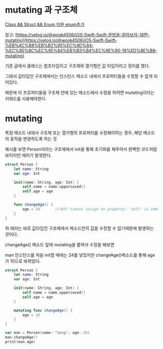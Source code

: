 # mutating 과 구조체

[Class && Struct && Enum 미완 enum추가](https://www.notion.so/Class-Struct-Enum-enum-326becc49f724b51bb0a13a9a9de1a25)

참고: [https://velog.io/@wook4506/iOS-Swift-Swift-문법을-알아보자-18편-mutating](https://velog.io/@wook4506/iOS-Swift-Swift-%EB%AC%B8%EB%B2%95%EC%9D%84-%EC%95%8C%EC%95%84%EB%B3%B4%EC%9E%90-18%ED%8E%B8-mutating)

기존 글에서 클래스는 참조타입이고 구조체와 열거형은 값 타입이라고 정리를 했다.

그래서 값타입인 구조체에서는 인스턴스 메소드 내에서 프로퍼티들을 수정할 수 없게 되어있다.

때문에 이 프로퍼티들을 구조체 안에 있는 메소드에서 수정을 하려면 mutating이라는 키워드를 사용해야한다.

# mutating

특정 메소드 내에서 구조체 또는 열거형의 프로퍼티를 수정해야하는 경우, 해당 메소드의 동작을 변경하도록 하는 것

예시를 보면 Person이라는 구조체에서 init을 통해 초기화를 해주어서 완벽한 코드처럼 보이지만 에러가 발생한다.

```swift
struct Person {
    let name: String
    var age: Int

    init(name: String, age: Int) {
        self.name = name.uppercased()
        self.age = age
    }

    func changeAge() {
        age = 10       //에러! Cannot assign to property: 'self' is immutable
    }
}
```

위 에러는 바로 값타입인 구조체에서 메소드안의 값을 수정할 수 없기때문에 발생하는 것이다.

changeAge() 메소드 앞에 mutating을 붙여서 수정을 해보면

man 인스턴스를 처음 init할 때에는 24를 넣었지만 changeAge()메소드를 통해 age가 10으로 바뀌었다.

```swift
struct Person {
    let name: String
    var age: Int

    init(name: String, age: Int) {
        self.name = name.uppercased()
        self.age = age
    }

    mutating func changeAge() {
        age = 10
    }
}

var man = Person(name: "Song", age: 24)
man.changeAge()
print(man.age)
```
